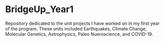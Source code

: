 # BridgeUp_Year1
Repository dedicated to the unit projects I have worked on in my first year of the program. These units included Earthquakes, Climate Change, Molecular Genetics, Astrophysics, Paleo Nueroscience, and COVID-19.
